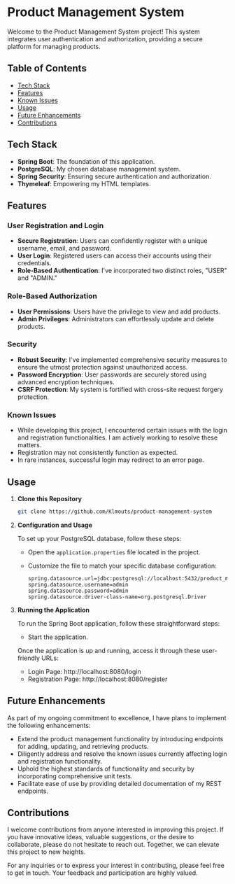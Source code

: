 #  Product Management System

Welcome to the Product Management System project! This system integrates user authentication and authorization, providing a secure platform for managing products.

## Table of Contents

- [Tech Stack](#tech-stack)
- [Features](#features)
- [Known Issues](#known-issues)
- [Usage](#usage)
- [Future Enhancements](#future-enhancements)
- [Contributions](#future-enhancements)

## Tech Stack

- **Spring Boot**: The foundation of this application.
- **PostgreSQL**: My chosen database management system.
- **Spring Security**: Ensuring secure authentication and authorization.
- **Thymeleaf**: Empowering my HTML templates.

## Features

### User Registration and Login

- **Secure Registration**: Users can confidently register with a unique username, email, and password.
- **User Login**: Registered users can access their accounts using their credentials.
- **Role-Based Authentication**: I've incorporated two distinct roles, "USER" and "ADMIN."

### Role-Based Authorization

- **User Permissions**: Users have the privilege to view and add products.
- **Admin Privileges**: Administrators can effortlessly update and delete products.

### Security

- **Robust Security**: I've implemented comprehensive security measures to ensure the utmost protection against unauthorized access.
- **Password Encryption**: User passwords are securely stored using advanced encryption techniques.
- **CSRF Protection**: My system is fortified with cross-site request forgery protection.

### Known Issues

- While developing this project, I encountered certain issues with the login and registration functionalities. I am actively working to resolve these matters.
- Registration may not consistently function as expected.
- In rare instances, successful login may redirect to an error page.

## Usage

1. **Clone this Repository**

   ```bash
   git clone https://github.com/Klmouts/product-management-system

2. **Configuration and Usage**

   To set up your PostgreSQL database, follow these steps:

   - Open the `application.properties` file located in the project.
   - Customize the file to match your specific database configuration:

     ```properties
     spring.datasource.url=jdbc:postgresql://localhost:5432/product_manager
     spring.datasource.username=admin
     spring.datasource.password=admin
     spring.datasource.driver-class-name=org.postgresql.Driver
     ```

3. **Running the Application**

   To run the Spring Boot application, follow these straightforward steps:

   - Start the application.

   Once the application is up and running, access it through these user-friendly URLs:

   - Login Page: http://localhost:8080/login
   - Registration Page: http://localhost:8080/register

## Future Enhancements

As part of my ongoing commitment to excellence, I have plans to implement the following enhancements:

- Extend the product management functionality by introducing endpoints for adding, updating, and retrieving products.
- Diligently address and resolve the known issues currently affecting login and registration functionality.
- Uphold the highest standards of functionality and security by incorporating comprehensive unit tests.
- Facilitate ease of use by providing detailed documentation of my REST endpoints.

## Contributions

I welcome contributions from anyone interested in improving this project. If you have innovative ideas, valuable suggestions, or the desire to collaborate, please do not hesitate to reach out. Together, we can elevate this project to new heights.

For any inquiries or to express your interest in contributing, please feel free to get in touch. Your feedback and participation are highly valued.
